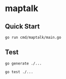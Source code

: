 # maptalk

## Quick Start

```console
go run cmd/maptalk/main.go
```

## Test

```console
go generate ./...
```

```console
go test ./...
```
